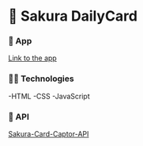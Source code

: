 ﻿# 🌟 Sakura DailyCard
 
 ### 📱 App
 [Link to the app](https://sakura-dailycard.netlify.app)
 
 ### 👨‍💻 Technologies
 -HTML
 -CSS
 -JavaScript
 
 ### 📜 API
 [Sakura-Card-Captor-API](https://github.com/JessVel/sakura-card-captor-api)
 
